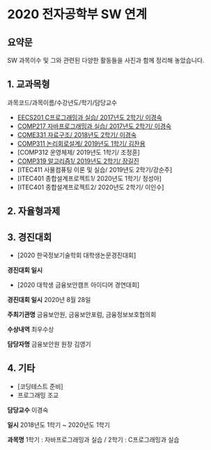 # 2020 전자공학부 SW 연계

## 요약문

SW 과목이수 및 그와 관련된 다양한 활동들을 사진과 함께 정리해 놓았습니다. 

## 1. 교과목형
과목코드/과목이름/수강년도/학기/담당교수
- [EECS201 C프로그래밍과 실습/ 2017년도 2학기/ 이경숙](https://github.com/Hyejin-Choi/C_Coding)
- [COMP217 자바프로그래밍과 실습/ 2017년도 2학기/ 이경숙](https://github.com/Hyejin-Choi/JAVA_Coding)
- [COME331 자료구조/ 2018년도 2학기/ 이경숙](https://github.com/Hyejin-Choi/Algorithm)
- [COMP311 논리회로설계/ 2019년도 1학기/ 김찬용](https://github.com/Hyejin-Choi/Logic)
- [COMP312 운영체제/ 2019년도 1학기/ 조정훈]
- [COMP319 알고리즘1/ 2019년도 2학기/ 장길진](https://github.com/Hyejin-Choi/Algorithm)
- [ITEC411 사물컴퓨팅 이론 및 실습/ 2019년도 2학기/강순주] 
- [ITEC401 종합설계프로젝트1/ 2020년도 1학기/ 정성아]
- [ITEC401 종합설계프로젝트2/ 2020년도 2학기/ 이인수]

## 2. 자율형과제

## 3. 경진대회
- [2020 한국정보기술학회 대학생논문경진대회]

**경진대회 일시** 

- [2020 대학생 금융보안캠프 아이디어 경연대회]

**경진대회 일시**  2020년 8월 28일

**주최기관명** 금융보안원, 금융보안포럼, 금융정보보호협의회

**수상내역** 최우수상

**담당자명** 금융보안원 원장 김영기

## 4. 기타
- [코딩테스트 준비]
- 프로그래밍 조교

**담당교수** 이경숙

**일시** 2018년도 1학기 ~ 2020년도 1학기 

**과목명** 1학기 : 자바프로그래밍과 실습 / 2학기 : C프로그래밍과 실습
